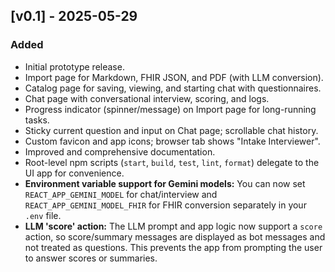 ## [v0.1] - 2025-05-29
### Added
- Initial prototype release.
- Import page for Markdown, FHIR JSON, and PDF (with LLM conversion).
- Catalog page for saving, viewing, and starting chat with questionnaires.
- Chat page with conversational interview, scoring, and logs.
- Progress indicator (spinner/message) on Import page for long-running tasks.
- Sticky current question and input on Chat page; scrollable chat history.
- Custom favicon and app icons; browser tab shows "Intake Interviewer".
- Improved and comprehensive documentation.
- Root-level npm scripts (`start`, `build`, `test`, `lint`, `format`) delegate to the UI app for convenience.
- **Environment variable support for Gemini models:** You can now set `REACT_APP_GEMINI_MODEL` for chat/interview and `REACT_APP_GEMINI_MODEL_FHIR` for FHIR conversion separately in your `.env` file. 
- **LLM 'score' action:** The LLM prompt and app logic now support a `score` action, so score/summary messages are displayed as bot messages and not treated as questions. This prevents the app from prompting the user to answer scores or summaries. 